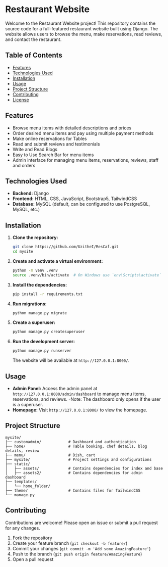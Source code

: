 # Restaurant Website

Welcome to the Restaurant Website project! This repository contains the source code for a full-featured restaurant website built using Django. The website allows users to browse the menu, make reservations, read reviews, and contact the restaurant.

## Table of Contents

- [Features](#features)
- [Technologies Used](#technologies-used)
- [Installation](#installation)
- [Usage](#usage)
- [Project Structure](#project-structure)
- [Contributing](#contributing)
- [License](#license)

## Features

- Browse menu items with detailed descriptions and prices
- Order desired menu items and pay using multiple payment methods
- Make online reservations for Tables
- Read and submit reviews and testimonials
- Write and Read Blogs
- Easy to Use Search Bar for menu items
- Admin interface for managing menu items, reservations, reviews, staff and orders

## Technologies Used

- **Backend:** Django
- **Frontend:** HTML, CSS, JavaScript, Bootstrap5, TailwindCSS
- **Database:** MySQL (default, can be configured to use PostgreSQL, MySQL, etc.)

## Installation

1. **Clone the repository:**
    ```bash
    git clone https://github.com/UzitheI/ResCaf.git
    cd mysite
    ```

2. **Create and activate a virtual environment:**
    ```bash
    python -m venv .venv
    source .venv/bin/activate  # On Windows use `env\Scripts\activate`
    ```

3. **Install the dependencies:**
    ```bash
    pip install -r requirements.txt
    ```

4. **Run migrations:**
    ```bash
    python manage.py migrate
    ```

5. **Create a superuser:**
    ```bash
    python manage.py createsuperuser
    ```

6. **Run the development server:**
    ```bash
    python manage.py runserver
    ```

    The website will be available at `http://127.0.0.1:8000/`.

## Usage

- **Admin Panel:** Access the admin panel at `http://127.0.0.1:8000/admin/dashboard` to manage menu items, reservations, and reviews.
-Note: The dashboard only opens if the user is a superuser.
- **Homepage:** Visit `http://127.0.0.1:8000/` to view the homepage.

## Project Structure
```plaintext
mysite/
├── customadmin/            # Dashboard and authentication
├── home/                   # Table booking, chef details, blog details, review
├── menu/                   # Dish, cart
├── mysite/                 # Project settings and configurations
├── static/
│   ├── assets/             # Contains dependencies for index and base
│   ├── assets2/            # Contains dependencies for admin dashboard
├── templates/
│   └── home_folder/
├── theme/                  # Contains files for TailwindCSS
└── manage.py
```

## Contributing

Contributions are welcome! Please open an issue or submit a pull request for any changes.

1. Fork the repository
2. Create your feature branch (`git checkout -b feature/`)
3. Commit your changes (`git commit -m 'Add some AmazingFeature'`)
4. Push to the branch (`git push origin feature/AmazingFeature`)
5. Open a pull request